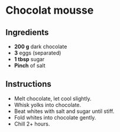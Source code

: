 # Chocolat mousse

## Ingredients

- **200 g** dark chocolate
- **3** eggs (separated)
- **1 tbsp** sugar
- **Pinch** of salt

## Instructions

- Melt chocolate, let cool slightly.
- Whisk yolks into chocolate.
- Beat whites with salt and sugar until stiff.
- Fold whites into chocolate gently.
- Chill 2+ hours.
